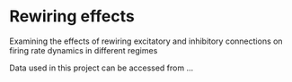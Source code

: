 # Rewiring effects
Examining the effects of rewiring excitatory and inhibitory connections on firing rate dynamics in different regimes


Data used in this project can be accessed from ... 